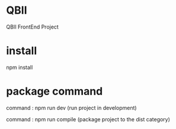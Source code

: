# QBII
QBII FrontEnd Project

# install
npm install

# package command
command : npm run dev (run project in development)

command : npm run compile (package project to the dist category)
